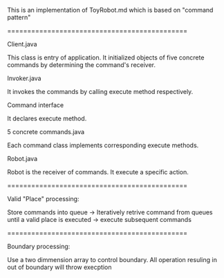This is an implementation of ToyRobot.md which is based on "command pattern"

=============================================

Client.java

This class is entry of application. It initialized objects of five concrete commands by determining the command's receiver.

Invoker.java

It invokes the commands by calling execute method respectively.

Command interface

It declares execute method.

5 concrete commands.java

Each command class implements corresponding execute methods.

Robot.java

Robot is the receiver of commands. It execute a specific action.

=============================================

Valid "Place" processing:

Store commands into queue -> Iteratively retrive command from queues until a valid place is executed -> execute subsequent commands


=============================================

Boundary processing:

Use a two dimmension array to control boundary.
All operation resuling in out of boundary will throw execption
